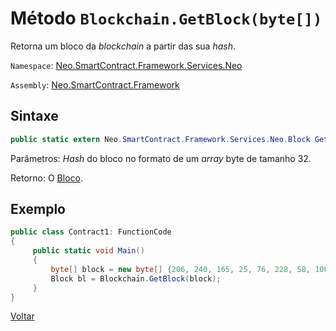 # Método `Blockchain.GetBlock(byte[])`

Retorna um bloco da *blockchain* a partir das sua *hash*.

`Namespace`: [Neo.SmartContract.Framework.Services.Neo](../../neo.md)

`Assembly`: [Neo.SmartContract.Framework](../../../dotnet.md)


## Sintaxe

```c#
public static extern Neo.SmartContract.Framework.Services.Neo.Block GetBlock(byte[] hash)
```

Parâmetros: *Hash* do bloco no formato de um *array* byte de tamanho 32.

Retorno: O [Bloco](../Block.md).

## Exemplo

```c#
public class Contract1: FunctionCode
{
     public static void Main()
     {
         byte[] block = new byte[] {206, 240, 165, 25, 76, 228, 58, 100, 117, 184, 213, 171, 61, 96, 34, 234, 129, 116, 60, 71, 11, 231, 143, 195, 123, 5, 190, 250, 182, 14, 152};
         Block bl = Blockchain.GetBlock(block);
     }
}
```



[Voltar](../Blockchain.md)

